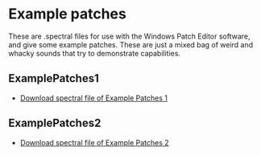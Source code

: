 # Example patches
These are .spectral files for use with the Windows Patch Editor software, and give some example patches. These are just a mixed bag of weird and whacky sounds that try to demonstrate capabilities.

## ExamplePatches1
- [Download spectral file of Example Patches 1](SM_ExamplePatches1.spectral)

## ExamplePatches2
- [Download spectral file of Example Patches 2](SM_ExamplePatches2.spectral)



